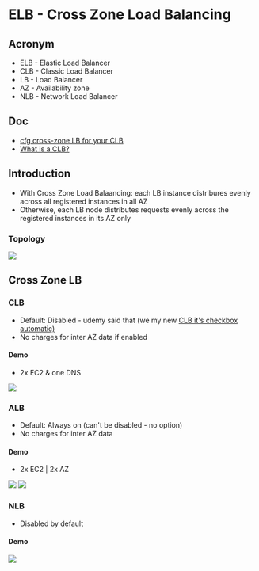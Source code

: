 # ELB - Cross Zone Load Balancing

## Acronym
* ELB - Elastic Load Balancer
* CLB - Classic Load Balancer
* LB - Load Balancer
* AZ - Availability zone
* NLB - Network Load Balancer

## Doc
* [cfg cross-zone LB for your CLB](https://docs.aws.amazon.com/elasticloadbalancing/latest/classic/enable-disable-crosszone-lb.html?icmpid=docs_elb_console)
* [What is a CLB?](https://docs.aws.amazon.com/elasticloadbalancing/latest/classic/enable-disable-crosszone-lb.html?icmpid=docs_elb_console)

## Introduction
* With Cross Zone Load Balaancing: each LB instance distribures evenly across all registered instances in all AZ
* Otherwise, each LB node distributes requests evenly across the registered instances in its AZ only


### Topology
[<img src="https://i.imgur.com/Vh66Qn9.png">](https://i.imgur.com/Vh66Qn9.png)

## Cross Zone LB
### CLB
* Default: Disabled - udemy said that (we my new [CLB it's checkbox automatic)](https://i.imgur.com/mYDrn8F.png)
* No charges for inter AZ data if enabled

#### Demo
* 2x EC2 & one DNS

[<img src="https://i.imgur.com/HZOEJ7E.png">](https://i.imgur.com/HZOEJ7E.png)

### ALB
* Default: Always on (can't be disabled - no option)
* No charges for inter AZ data

#### Demo
* 2x EC2 | 2x AZ

[<img src="https://i.imgur.com/KnajrfC.png">](https://i.imgur.com/KnajrfC.png)
[<img src="https://i.imgur.com/d7yorW4.png">](https://i.imgur.com/d7yorW4.png)

### NLB
* Disabled by default

#### Demo
[<img src="https://i.imgur.com/jrOBK1t.png">](https://i.imgur.com/jrOBK1t.png)
